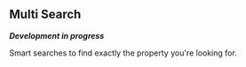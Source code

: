 ## Multi Search

***Development in progress***

Smart searches to find exactly the property you're looking for.
